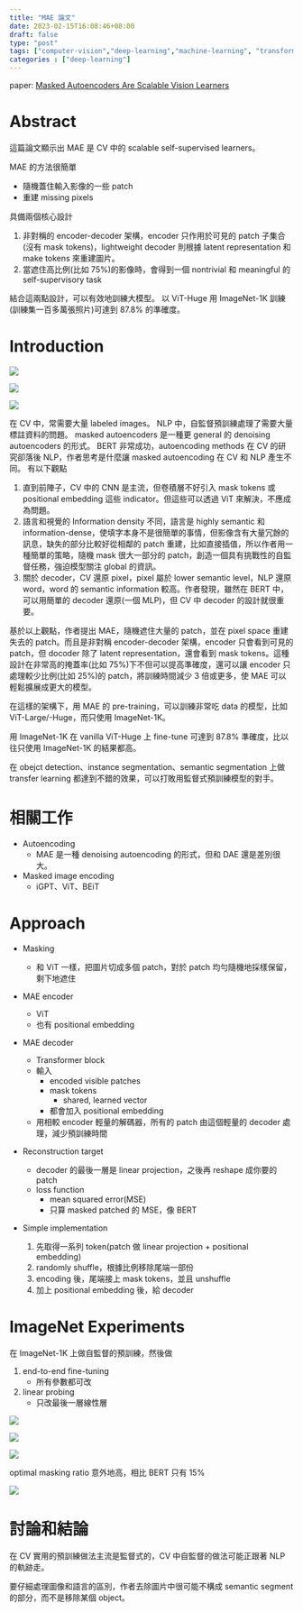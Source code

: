 ```yaml
---
title: "MAE 論文"
date: 2023-02-15T16:08:46+08:00
draft: false
type: "post"
tags: ["computer-vision","deep-learning","machine-learning", "transformer", "attention", "self-attention"]
categories : ["deep-learning"]
---
```


paper: [Masked Autoencoders Are Scalable Vision Learners](https://arxiv.org/abs/2111.06377)

# Abstract
這篇論文顯示出 MAE 是 CV 中的 scalable self-supervised learners。

MAE 的方法很簡單
- 隨機蓋住輸入影像的一些 patch
- 重建 missing pixels

具備兩個核心設計
1. 非對稱的 encoder-decoder 架構，encoder 只作用於可見的 patch 子集合(沒有 mask tokens)，lightweight decoder 則根據 latent representation 和 make tokens 來重建圖片。
2. 當遮住高比例(比如 75%)的影像時，會得到一個 nontrivial 和 meaningful 的 self-supervisory task

結合這兩點設計，可以有效地訓練大模型。
以 ViT-Huge 用 ImageNet-1K 訓練(訓練集一百多萬張照片)可達到 87.8% 的準確度。

# Introduction

![](/images/deep-learning/MAE/intro.png)

![](/images/deep-learning/MAE/valid-example.png)

![](/images/deep-learning/MAE/valid-example-2.png)

在 CV 中，常需要大量 labeled images。
NLP 中，自監督預訓練處理了需要大量標註資料的問題。
masked autoencoders 是一種更 general 的 denoising autoencoders 的形式。
BERT 非常成功，autoencoding methods 在 CV 的研究卻落後 NLP，作者思考是什麼讓 masked autoencoding 在 CV 和 NLP 產生不同。
有以下觀點
1. 直到前陣子，CV 中的 CNN 是主流，但卷積層不好引入 mask tokens 或 positional embedding 這些 indicator。但這些可以透過 ViT 來解決，不應成為問題。
2. 語言和視覺的 Information density 不同，語言是 highly semantic 和 information-dense，使填字本身不是很簡單的事情，但影像含有大量冗餘的訊息，缺失的部分比較好從相鄰的 patch 重建，比如直接插值，所以作者用一種簡單的策略，隨機 mask 很大一部分的 patch，創造一個具有挑戰性的自監督任務，強迫模型關注 global 的資訊。
3. 關於 decoder，CV 還原 pixel，pixel 屬於 lower semantic level，NLP 還原 word，word 的 semantic information 較高。作者發現，雖然在 BERT 中，可以用簡單的 decoder 還原(一個 MLP)，但 CV 中 decoder 的設計就很重要。

基於以上觀點，作者提出 MAE，隨機遮住大量的 patch，並在 pixel space 重建失去的 patch。而且是非對稱 encoder-decoder 架構，encoder 只會看到可見的 patch，但 docoder 除了 latent representation，還會看到 mask tokens。這種設計在非常高的掩蓋率(比如 75%)下不但可以提高準確度，還可以讓 encoder 只處理較少比例(比如 25%)的 patch，將訓練時間減少 3 倍或更多，使 MAE 可以輕鬆擴展成更大的模型。

在這樣的架構下，用 MAE 的 pre-training，可以訓練非常吃 data 的模型，比如 ViT-Large/-Huge，而只使用 ImageNet-1K。

用 ImageNet-1K 在 vanilla ViT-Huge 上 fine-tune 可達到 87.8% 準確度，比以往只使用 ImageNet-1K 的結果都高。

在 obejct detection、instance segmentation、semantic segmentation 上做 transfer learning 都達到不錯的效果，可以打敗用監督式預訓練模型的對手。

# 相關工作
- Autoencoding
    - MAE 是一種 denoising autoencoding 的形式，但和 DAE 還是差別很大。
- Masked image encoding
    - iGPT、ViT、BEiT

# Approach
- Masking
    - 和 ViT 一樣，把圖片切成多個 patch，對於 patch 均勻隨機地採樣保留，剩下地遮住

- MAE encoder
    - ViT
    - 也有 positional embedding
- MAE decoder
    - Transformer block
    - 輸入
        - encoded visible patches
        - mask tokens
            - shared, learned vector
        - 都會加入 positional embedding
    - 用相較 encoder 輕量的解碼器，所有的 patch 由這個輕量的 decoder 處理，減少預訓練時間
- Reconstruction target
    - decoder 的最後一層是 linear projection，之後再 reshape 成你要的  patch
    - loss function
        - mean squared error(MSE)
        - 只算 masked patched 的 MSE，像 BERT
    
- Simple implementation
    1. 先取得一系列 token(patch 做 linear projection + positional embedding)
    2. randomly shuffle，根據比例移除尾端一部份
    3. encoding 後，尾端接上 mask tokens，並且 unshuffle
    4. 加上 positional embedding 後，給 decoder

# ImageNet Experiments
在 ImageNet-1K 上做自監督的預訓練，然後做
1. end-to-end fine-tuning
    - 所有參數都可改
2. linear probing
    - 只改最後一層線性層

![](/images/deep-learning/MAE/vit-mae.png)

![](/images/deep-learning/MAE/result.png)

![](/images/deep-learning/MAE/ratio-result.png)

optimal masking ratio 意外地高，相比 BERT 只有 15% 

![](/images/deep-learning/MAE/fine-tune-blocks.png)


# 討論和結論

在 CV 實用的預訓練做法主流是監督式的，CV 中自監督的做法可能正跟著 NLP 的軌跡走。

要仔細處理圖像和語言的區別，作者去除圖片中很可能不構成 semantic segment 的部分，而不是移除某個 object。